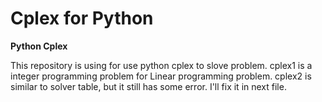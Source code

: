 # Cplex for Python
**Python Cplex**

This repository is using for use python cplex to slove problem.
cplex1 is a integer programming problem for Linear programming problem.
cplex2 is similar to solver table, but it still has some error. I'll fix it in next file.
